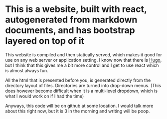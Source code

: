# This is a website, built with react, autogenerated from markdown documents, and has bootstrap layered on top of it

This website is compiled and then statically served, which makes it good for use on any web server or application setting.
I know now that there is [Hugo](https://gohugo.io/), but I think that this gives me a bit more control and I get to use react which is almost always fun.

All the html that is presented before you, is generated directly from the directory layout of files. Directories are turned into drop-down menus. (This does however become difficult when it is a multi-level dropdown, which is what I would work on if I had the time)

Anyways, this code will be on github at some location.
I would talk more about this right now, but it is 3 in the morning and writing will be poop.